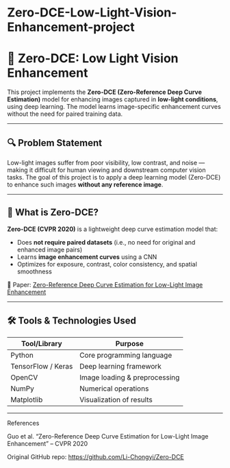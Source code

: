 # Zero-DCE-Low-Light-Vision-Enhancement-project

# 🌙 Zero-DCE: Low Light Vision Enhancement

This project implements the **Zero-DCE (Zero-Reference Deep Curve Estimation)** model for enhancing images captured in **low-light conditions**, using deep learning. The model learns image-specific enhancement curves without the need for paired training data.

---

## 🔍 Problem Statement

Low-light images suffer from poor visibility, low contrast, and noise — making it difficult for human viewing and downstream computer vision tasks. The goal of this project is to apply a deep learning model (Zero-DCE) to enhance such images **without any reference image**.

---

## 🧠 What is Zero-DCE?

**Zero-DCE (CVPR 2020)** is a lightweight deep curve estimation model that:
- Does **not require paired datasets** (i.e., no need for original and enhanced image pairs)
- Learns **image enhancement curves** using a CNN
- Optimizes for exposure, contrast, color consistency, and spatial smoothness

📄 Paper: [Zero-Reference Deep Curve Estimation for Low-Light Image Enhancement](https://openaccess.thecvf.com/content_CVPR_2020/papers/Guo_Zero-Reference_Deep_Curve_Estimation_for_Low-Light_Image_Enhancement_CVPR_2020_paper.pdf)

---

## 🛠️ Tools & Technologies Used

| Tool/Library      | Purpose                        |
|-------------------|-------------------------------|
| Python            | Core programming language     |
| TensorFlow / Keras| Deep learning framework       |
| OpenCV            | Image loading & preprocessing |
| NumPy             | Numerical operations          |
| Matplotlib        | Visualization of results      |

---

References

Guo et al. “Zero-Reference Deep Curve Estimation for Low-Light Image Enhancement” – CVPR 2020

Original GitHub repo: https://github.com/Li-Chongyi/Zero-DCE



